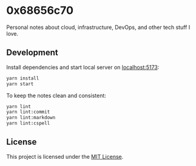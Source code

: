 # 0x68656c70

Personal notes about cloud, infrastructure, DevOps, and other tech stuff I love.

## Development

Install dependencies and start local server on [localhost:5173](http://localhost:5173):

```bash
yarn install
yarn start
```

To keep the notes clean and consistent:

```bash
yarn lint
yarn lint:commit
yarn lint:markdown
yarn lint:cspell
```

## License

This project is licensed under the [MIT License](LICENSE.md).
